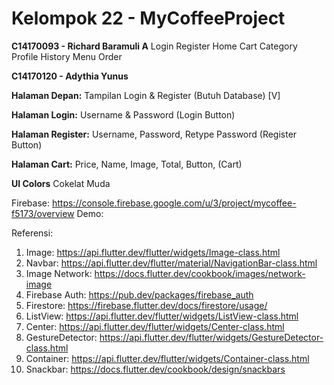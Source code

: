 # Kelompok 22 - MyCoffeeProject

**C14170093 - Richard Baramuli A**
Login
Register 
Home 
Cart
Category
Profile
History
Menu
Order

**C14170120 - Adythia Yunus**


**Halaman Depan:**
Tampilan Login & Register (Butuh Database) [V]

**Halaman Login:**
Username & Password (Login Button)

**Halaman Register:**
Username, Password, Retype Password (Register Button)

**Halaman Cart:**
Price, Name, Image, Total, Button, (Cart)

**UI Colors**
Cokelat Muda

Firebase: https://console.firebase.google.com/u/3/project/mycoffee-f5173/overview
Demo:

Referensi:
1. Image: https://api.flutter.dev/flutter/widgets/Image-class.html
2. Navbar: https://api.flutter.dev/flutter/material/NavigationBar-class.html
3. Image Network: https://docs.flutter.dev/cookbook/images/network-image
4. Firebase Auth: https://pub.dev/packages/firebase_auth
5. Firestore: https://firebase.flutter.dev/docs/firestore/usage/
6. ListView: https://api.flutter.dev/flutter/widgets/ListView-class.html
7. Center: https://api.flutter.dev/flutter/widgets/Center-class.html
8. GestureDetector: https://api.flutter.dev/flutter/widgets/GestureDetector-class.html
9. Container: https://api.flutter.dev/flutter/widgets/Container-class.html
10. Snackbar: https://docs.flutter.dev/cookbook/design/snackbars
